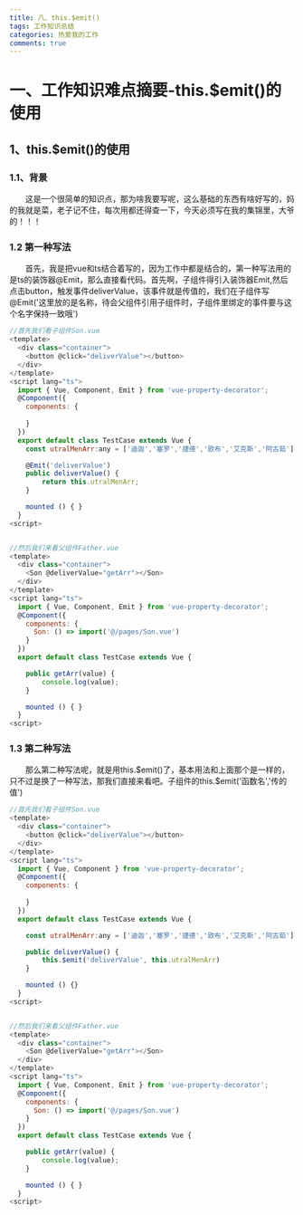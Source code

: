 ```yaml
---
title: 八、this.$emit()
tags: 工作知识总结
categories: 热爱我的工作
comments: true
---
```


# 一、工作知识难点摘要-this.$emit()的使用
## 1、this.$emit()的使用
### 1.1、背景

<p>&emsp;&emsp;这是一个很简单的知识点，那为啥我要写呢，这么基础的东西有啥好写的，妈的我就是菜，老子记不住，每次用都还得查一下，今天必须写在我的集锦里，大爷的！！！</p>

### 1.2 第一种写法
<p>&emsp;&emsp;首先，我是把vue和ts结合着写的，因为工作中都是结合的，第一种写法用的是ts的装饰器@Emit，那么直接看代码。首先啊，子组件得引入装饰器Emit,然后点击button，触发事件deliverValue，该事件就是传值的，我们在子组件写@Emit('这里放的是名称，待会父组件引用子组件时，子组件里绑定的事件要与这个名字保持一致哦')</p>

```javascript
//首先我们看子组件Son.vue
<template>
  <div class="container">
    <button @click="deliverValue"></button>
  </div>
</template>
<script lang="ts">
  import { Vue, Component, Emit } from 'vue-property-decorator';
  @Component({
    components: {
      
    }
  })
  export default class TestCase extends Vue {
    const utralMenArr:any = ['迪迦','塞罗','捷德','欧布','艾克斯','阿古茹']

    @Emit('deliverValue')
    public deliverValue() {
        return this.utralMenArr;
    }

    mounted () { }
  }
<script>


//然后我们来看父组件Father.vue
<template>
  <div class="container">
    <Son @deliverValue="getArr"></Son>
  </div>
</template>
<script lang="ts">
  import { Vue, Component, Emit } from 'vue-property-decorator';
  @Component({
    components: {
      Son: () => import('@/pages/Son.vue')
    }
  })
  export default class TestCase extends Vue {

    public getArr(value) {
        console.log(value);
    }

    mounted () { }
  }
<script>
```
### 1.3 第二种写法

<p>&emsp;&emsp;那么第二种写法呢，就是用this.$emit()了，基本用法和上面那个是一样的，只不过是换了一种写法，那我们直接来看吧。子组件的this.$emit('函数名','传的值')</p>

```javascript
//首先我们看子组件Son.vue
<template>
  <div class="container">
    <button @click="deliverValue"></button>
  </div>
</template>
<script lang="ts">
  import { Vue, Component } from 'vue-property-decorator';
  @Component({
    components: {
      
    }
  })
  export default class TestCase extends Vue {

    const utralMenArr:any = ['迪迦','塞罗','捷德','欧布','艾克斯','阿古茹']

    public deliverValue() {
        this.$emit('deliverValue', this.utralMenArr)
    }

    mounted () {}
  }
<script>


//然后我们来看父组件Father.vue
<template>
  <div class="container">
    <Son @deliverValue="getArr"></Son>
  </div>
</template>
<script lang="ts">
  import { Vue, Component, Emit } from 'vue-property-decorator';
  @Component({
    components: {
      Son: () => import('@/pages/Son.vue')
    }
  })
  export default class TestCase extends Vue {

    public getArr(value) {
        console.log(value);
    }

    mounted () { }
  }
<script>
```

